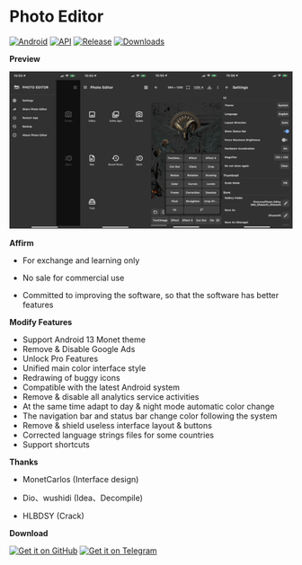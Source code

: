 # Photo Editor
[![Android](https://img.shields.io/badge/Platform-Android-green.svg?style=flat-square)](https://www.android.com) [![API](https://img.shields.io/badge/API-21%2B-orange.svg?logo=android&style=flat-square)](https://developer.android.com/studio/releases/platforms) [![Release](https://img.shields.io/github/v/release/PatrickAlex2019/PhotoEditor?color=blue&label=Release&style=flat-square)](https://github.com/PatrickAlex2019/PhotoEditor/releases) [![Downloads](https://img.shields.io/github/downloads/PatrickAlex2019/PhotoEditor/total?label=Downloads&logo=github&style=flat-square)](https://github.com/PatrickAlex2019/PhotoEditor/releases)

**Preview**

![alt text](https://raw.githubusercontent.com/PatrickAlex2019/PhotoEditor/master/PhotoEditor_Preview.PNG)

**Affirm**

- For exchange and learning only

- No sale for commercial use

- Committed to improving the software, so that the software has better features

**Modify Features**

- Support Android 13 Monet theme
- Remove & Disable Google Ads
- Unlock Pro Features
- Unified main color interface style
- Redrawing of buggy icons
- Compatible with the latest Android system
- Remove & disable all analytics service activities
- At the same time adapt to day & night mode automatic color change
- The navigation bar and status bar change color following the system
- Remove & shield useless interface layout & buttons
- Corrected language strings files for some countries
- Support shortcuts

**Thanks**

- MonetCarlos (Interface design)

- Dio、wushidi (Idea、Decompile)

- HLBDSY (Crack)

**Download**

[<img src="https://raw.githubusercontent.com/PatrickAlex2019/QuickPic-Gallery/master/Images/GitHub.svg"
      alt='Get it on GitHub'
      height="80">](https://github.com/PatrickAlex2019/PhotoEditor/releases/latest) [<img src="https://raw.githubusercontent.com/PatrickAlex2019/QuickPic-Gallery/master/Images/Telegram.svg"
      alt='Get it on Telegram'
      height="80">](https://t.me/anubis_recommended)
